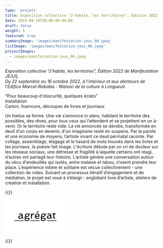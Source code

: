 ```yaml
---
type: 'projets'
title: Exposition collective "J'habite, les territoires", Édition 2022 de Manifestation JE/US
date: 2022-09-10T10:00:00-04:00
draft: false
weight: 5
featured: true
summaryImage: 'images/manifestation-jeus_00.jpeg'
listImage: 'images/manifestation-jeus_00.jpeg'
projectImages:
  - images/manifestation-jeus_00.jpeg
---
```


_Exposition collective  "J'habite, les territoires", Édition 2022 de Manifestation JE/US,  
Du 22 septembre au 16 octobre 2022, à l’intérieur et aux alentours de l'Édifice Marcel-Robidas - Maison de la culture à Longueuil._

"Pour beaucoup d'obscurité, quelques éclats"  
Installation  
Carton, foamcore, découpes de livres et journaux

Un foetus se forme. Une vie s’annonce in utero, habitant le territoire des possibles, des rêves, pour tous ceux qui l’attendent et se projettent en un à-venir. Or le territoire reste vide. La vie annoncée se dérobe, transformée en deuil d’un corps en devenir, d'un imaginaire resté en suspens. Par la parole et une économie de moyens, l’artiste vivant ce deuil périnatal raconte. Par collage, assemblage, élagage et le hasard de mots trouvés dans les livres et les journaux, la poésie fait image. L'écriture débute par un cri de douleur sur les réseaux sociaux, une détresse et fragilité à laquelle certains ont réagi, d’autres ont partagé leur histoire. L’artiste génère une conversation autour du vécu d'endeuillés qui isolés, entre malaise et tabou, n’osent prendre leur place. L’expérience intime et solitaire est vécue collectivement - une collection de vides. Suivant un processus itératif d’engagement et de médiation, le projet est voué à s’élargir : englobant livre d’artiste, ateliers de création et installation.

{{<rawhtml>}}
<p>
  <a href="https://www.agregatarts.ca">
    <img src="images/agregat.png" alt="agrégat" style="max-width: 200px;">
  </a>
</p>
{{</rawhtml>}}